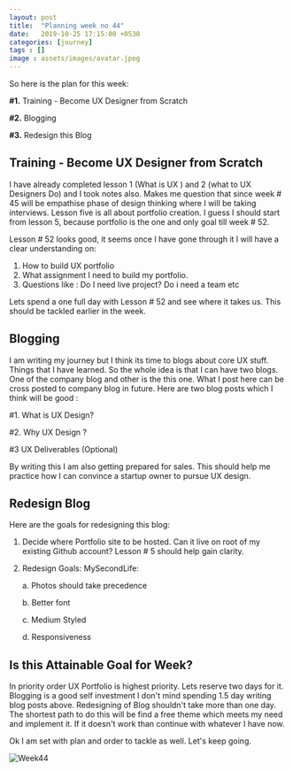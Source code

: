 ```yaml
---
layout: post
title:  "Planning week no 44"
date:   2019-10-25 17:15:00 +0530
categories: [journey]
tags : []
image : assets/images/avatar.jpeg
---
```


So here is the plan for this week:

**#1.** Training - Become UX Designer from Scratch

**#2.** Blogging

**#3.** Redesign this Blog 

## Training - Become UX Designer from Scratch

I have already completed lesson 1 (What is UX ) and 2 (what to UX Designers Do) and I took notes also. Makes me question that since week # 45 will be empathise phase of design thinking where I will be taking interviews.  Lesson five is all about portfolio creation.  I guess I should start from lesson 5, because portfolio is the one and only goal till week # 52. 

Lesson # 52 looks good, it seems once I have gone through it I will have a clear understanding on:

1. How to build UX portfolio
2. What assignment I need to build my portfolio.  
3. Questions like : Do I need live project? Do i need a team etc

Lets spend a one full day with Lesson # 52 and see where it takes us. This should be tackled earlier in the week. 

## Blogging

I am writing my journey but I think its time to blogs about core UX stuff. Things that I have learned.  So the whole idea is that I can have two blogs.  One of the company blog and other is the this one.  What I post here can be cross posted to company blog in future.  Here are two blog posts which I think will be good :

#1. What is UX Design?

#2. Why UX Design ?

#3 UX Deliverables (Optional)

By writing this I am also getting prepared for sales.  This should help me practice how I can convince a startup owner to pursue UX design. 

## Redesign Blog

Here are the goals for redesigning this blog:

1. Decide where Portfolio site to be hosted.  Can it live on root of my existing Github account? Lesson # 5 should help gain clarity.

2. Redesign Goals: MySecondLife:

   a. Photos should take precedence

   b. Better font

   c. Medium Styled

   d. Responsiveness

   

## Is this Attainable Goal for Week?

In priority order UX Portfolio is highest priority. Lets reserve two days for it. Blogging is a good self investment I don't mind spending 1.5 day writing blog posts above.  Redesigning of Blog shouldn't take more than one day.  The shortest path to do this will be find a free theme which meets my need and implement it. If it doesn't work than continue with whatever I have now. 

Ok I am set with plan and order to tackle as well. Let's keep going.

![Week44]({{site.baseurl}}/assets/img/week44.jpg)